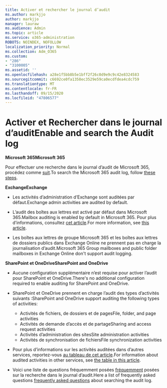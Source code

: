 ```yaml
---
title: Activer et rechercher le journal d’audit
ms.author: markjjo
author: markjjo
manager: lauraw
ms.audience: Admin
ms.topic: article
ms.service: o365-administration
ROBOTS: NOINDEX, NOFOLLOW
localization_priority: Normal
ms.collection: Adm_O365
ms.custom:
- "286"
- "3100005"
ms.assetid: ''
ms.openlocfilehash: a28e1f5bb8b5e1bff2f26c0d9e9c9c42e8324583
ms.sourcegitcommit: c6692ce0fa1358ec3529e59ca0ecdfdea4cdc759
ms.translationtype: MT
ms.contentlocale: fr-FR
ms.lasthandoff: 09/15/2020
ms.locfileid: "47806577"
---
```

# <a name="enable-and-search-the-audit-log"></a><span data-ttu-id="ef955-102">Activer et Rechercher dans le journal d’audit</span><span class="sxs-lookup"><span data-stu-id="ef955-102">Enable and search the Audit log</span></span>

<span data-ttu-id="ef955-103">**Microsoft 365**</span><span class="sxs-lookup"><span data-stu-id="ef955-103">**Microsoft 365**</span></span>

<span data-ttu-id="ef955-104">Pour effectuer une recherche dans le journal d’audit de Microsoft 365, procédez comme [suit](https://docs.microsoft.com/microsoft-365/compliance/search-the-audit-log-in-security-and-compliance#search-the-audit-log).</span><span class="sxs-lookup"><span data-stu-id="ef955-104">To search the Microsoft 365 audit log, follow [these steps](https://docs.microsoft.com/microsoft-365/compliance/search-the-audit-log-in-security-and-compliance#search-the-audit-log).</span></span>

<span data-ttu-id="ef955-105">**Exchange**</span><span class="sxs-lookup"><span data-stu-id="ef955-105">**Exchange**</span></span>

- <span data-ttu-id="ef955-106">Les activités d’administration d’Exchange sont auditées par défaut.</span><span class="sxs-lookup"><span data-stu-id="ef955-106">Exchange admin activities are audited by default.</span></span>

- <span data-ttu-id="ef955-107">L’audit des boîtes aux lettres est activé par défaut dans Microsoft 365.</span><span class="sxs-lookup"><span data-stu-id="ef955-107">Mailbox auditing is enabled by default in Microsoft 365.</span></span> <span data-ttu-id="ef955-108">Pour plus d’informations, consultez  [cet article](https://docs.microsoft.com/microsoft-365/compliance/enable-mailbox-auditing).</span><span class="sxs-lookup"><span data-stu-id="ef955-108">For more information, see  [this article](https://docs.microsoft.com/microsoft-365/compliance/enable-mailbox-auditing).</span></span>

- <span data-ttu-id="ef955-109">Les boîtes aux lettres de groupe Microsoft 365 et les boîtes aux lettres de dossiers publics dans Exchange Online ne prennent pas en charge la journalisation d’audit.</span><span class="sxs-lookup"><span data-stu-id="ef955-109">Microsoft 365 Group mailboxes and public folder mailboxes in Exchange Online don't support audit logging.</span></span>

<span data-ttu-id="ef955-110">**SharePoint et OneDrive**</span><span class="sxs-lookup"><span data-stu-id="ef955-110">**SharePoint and OneDrive**</span></span>

- <span data-ttu-id="ef955-111">Aucune configuration supplémentaire n’est requise pour activer l’audit pour SharePoint et OneDrive.</span><span class="sxs-lookup"><span data-stu-id="ef955-111">There's no additional configuration required to enable auditing for SharePoint and OneDrive.</span></span>

- <span data-ttu-id="ef955-112">SharePoint et OneDrive prennent en charge l’audit des types d’activités suivants :</span><span class="sxs-lookup"><span data-stu-id="ef955-112">SharePoint and OneDrive support auditing the following types of activities:</span></span>

    - <span data-ttu-id="ef955-113">Activités de fichiers, de dossiers et de pages</span><span class="sxs-lookup"><span data-stu-id="ef955-113">File, folder, and page activities</span></span>
    - <span data-ttu-id="ef955-114">Activités de demande d’accès et de partage</span><span class="sxs-lookup"><span data-stu-id="ef955-114">Sharing and access request activities</span></span>
    - <span data-ttu-id="ef955-115">Activités d’administration des sites</span><span class="sxs-lookup"><span data-stu-id="ef955-115">Site administration activities</span></span>
    - <span data-ttu-id="ef955-116">Activités de synchronisation de fichiers</span><span class="sxs-lookup"><span data-stu-id="ef955-116">File synchronization activities</span></span>

- <span data-ttu-id="ef955-117">Pour plus d’informations sur les activités auditées dans d’autres services, reportez-vous  [au tableau de cet article](https://docs.microsoft.com/microsoft-365/compliance/search-the-audit-log-in-security-and-compliance#audited-activities).</span><span class="sxs-lookup"><span data-stu-id="ef955-117">For information about audited activities in other services, see  [the table in this article](https://docs.microsoft.com/microsoft-365/compliance/search-the-audit-log-in-security-and-compliance#audited-activities).</span></span>

- <span data-ttu-id="ef955-118">Voici une liste de questions fréquemment posées [fréquemment](https://docs.microsoft.com/microsoft-365/compliance/search-the-audit-log-in-security-and-compliance#frequently-asked-questions) posées sur la recherche dans le journal d’audit.</span><span class="sxs-lookup"><span data-stu-id="ef955-118">Here a list of frequently asked questions [frequently asked questions](https://docs.microsoft.com/microsoft-365/compliance/search-the-audit-log-in-security-and-compliance#frequently-asked-questions) about searching the audit log.</span></span>